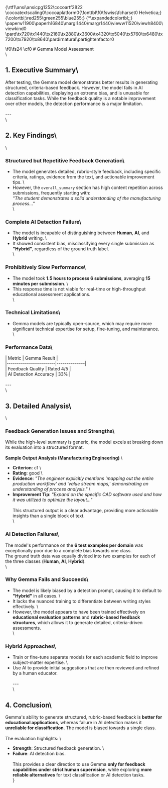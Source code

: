 {\rtf1\ansi\ansicpg1252\cocoartf2822
\cocoatextscaling0\cocoaplatform0{\fonttbl\f0\fswiss\fcharset0 Helvetica;}
{\colortbl;\red255\green255\blue255;}
{\*\expandedcolortbl;;}
\paperw11900\paperh16840\margl1440\margr1440\vieww11520\viewh8400\viewkind0
\pard\tx720\tx1440\tx2160\tx2880\tx3600\tx4320\tx5040\tx5760\tx6480\tx7200\tx7920\tx8640\pardirnatural\partightenfactor0

\f0\fs24 \cf0 # Gemma Model Assessment\
\
## 1. Executive Summary\
After testing, the Gemma model demonstrates better results in generating structured, criteria-based feedback. However, the model fails in AI detection capabilities, displaying an extreme bias, and is unusable for classification tasks. While the feedback quality is a notable improvement over other models, the detection performance is a major limitation.\
\
---\
\
## 2. Key Findings\
\
### Structured but Repetitive Feedback Generation\
- The model generates detailed, rubric-style feedback, including specific criteria, ratings, evidence from the text, and actionable improvement tips.  \
- However, the `overall_summary` section has high content repetition across submissions, frequently starting with:  \
  *"The student demonstrates a solid understanding of the manufacturing process..."*\
\
### Complete AI Detection Failure\
- The model is incapable of distinguishing between **Human**, **AI**, and **Hybrid** writing.  \
- It showed consistent bias, misclassifying every single submission as **"Hybrid"**, regardless of the ground truth label.  \
\
### Prohibitively Slow Performance\
- The model took **1.5 hours to process 6 submissions**, averaging **15 minutes per submission**.  \
- This response time is not viable for real-time or high-throughput educational assessment applications.  \
\
### Technical Limitations\
- Gemma models are typically open-source, which may require more significant technical expertise for setup, fine-tuning, and maintenance.  \
\
### Performance Data\
| Metric                | Gemma Result |\
|------------------------|--------------|\
| Feedback Quality       | Rated 4/5    |\
| AI Detection Accuracy  | 33%          |\
\
---\
\
## 3. Detailed Analysis\
\
### Feedback Generation Issues and Strengths\
While the high-level summary is generic, the model excels at breaking down its evaluation into a structured format.\
\
**Sample Output Analysis (Manufacturing Engineering)**  \
- **Criterion**: c1  \
- **Rating**: good  \
- **Evidence**: *"The engineer explicitly mentions 'mapping out the entire production workflow' and 'value stream maps,' demonstrating an understanding of process analysis."*  \
- **Improvement Tip**: *"Expand on the specific CAD software used and how it was utilized to optimize the layout..."*  \
\
This structured output is a clear advantage, providing more actionable insights than a single block of text.  \
\
### AI Detection Failures\
The model's performance on the **6 test examples per domain** was exceptionally poor due to a complete bias towards one class.  \
The ground truth data was equally divided into two examples for each of the three classes (**Human**, **AI**, **Hybrid**).  \
\
### Why Gemma Fails and Succeeds\
- The model is likely biased by a detection prompt, causing it to default to **"Hybrid"** in all cases.  \
- It lacks the nuanced training to differentiate between writing styles effectively.  \
- However, the model appears to have been trained effectively on **educational evaluation patterns** and **rubric-based feedback structures**, which allows it to generate detailed, criteria-driven assessments.  \
\
### Hybrid Approaches\
- Train or fine-tune separate models for each academic field to improve subject-matter expertise.  \
- Use AI to provide initial suggestions that are then reviewed and refined by a human educator.  \
\
---\
\
## 4. Conclusion\
Gemma's ability to generate structured, rubric-based feedback is **better for educational applications**, whereas failure in AI detection makes it **unreliable for classification**. The model is biased towards a single class.  \
\
The evaluation highlights:  \
- **Strength**: Structured feedback generation.  \
- **Failure**: AI detection bias.  \
\
This provides a clear direction to use Gemma **only for feedback capabilities under strict human supervision**, while exploring **more reliable alternatives** for text classification or AI detection tasks.\
}